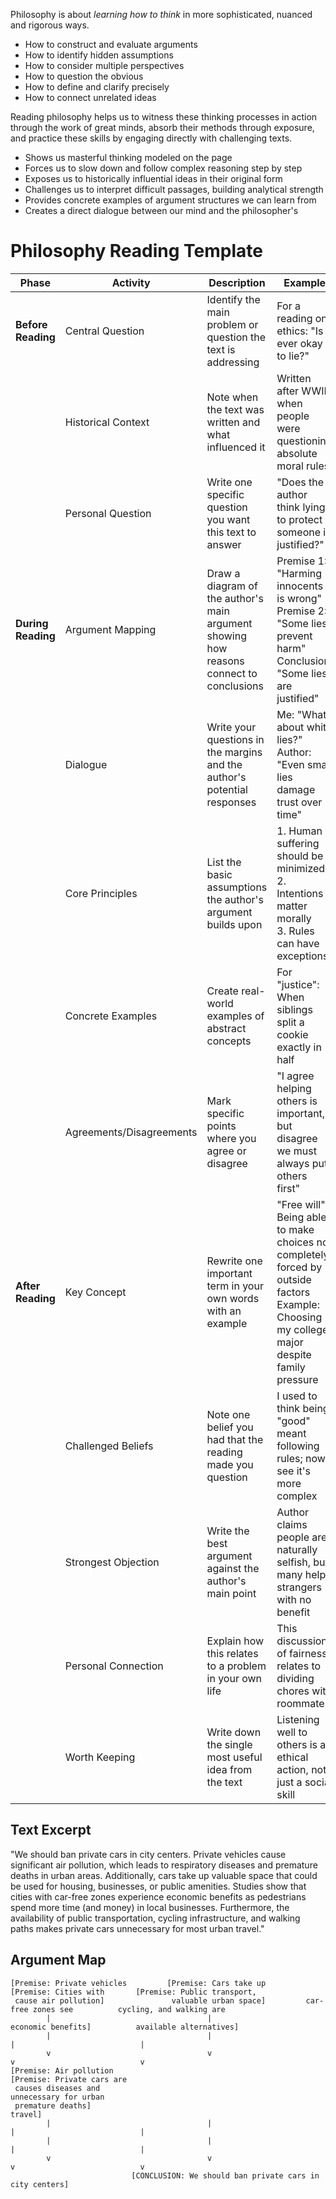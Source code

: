 Philosophy is about *learning how to think* in more sophisticated, nuanced and rigorous ways.
- How to construct and evaluate arguments
- How to identify hidden assumptions
- How to consider multiple perspectives
- How to question the obvious
- How to define and clarify precisely
- How to connect unrelated ideas

Reading philosophy helps us to witness these thinking processes in action through the work of great minds, absorb their methods through exposure, and practice these skills by engaging directly with challenging texts.

- Shows us masterful thinking modeled on the page
- Forces us to slow down and follow complex reasoning step by step
- Exposes us to historically influential ideas in their original form
- Challenges us to interpret difficult passages, building analytical strength
- Provides concrete examples of argument structures we can learn from
- Creates a direct dialogue between our mind and the philosopher's

# Philosophy Reading Template

| Phase              | Activity                 | Description                                                                             | Example                                                                                                                                        |
| ------------------ | ------------------------ | --------------------------------------------------------------------------------------- | ---------------------------------------------------------------------------------------------------------------------------------------------- |
| **Before Reading** | Central Question         | Identify the main problem or question the text is addressing                            | For a reading on ethics: "Is it ever okay to lie?"                                                                                             |
|                    | Historical Context       | Note when the text was written and what influenced it                                   | Written after WWII when people were questioning absolute moral rules                                                                           |
|                    | Personal Question        | Write one specific question you want this text to answer                                | "Does the author think lying to protect someone is justified?"                                                                                 |
| **During Reading** | Argument Mapping         | Draw a diagram of the author's main argument showing how reasons connect to conclusions | Premise 1: "Harming innocents is wrong"<br>Premise 2: "Some lies prevent harm"<br>Conclusion: "Some lies are justified"                        |
|                    | Dialogue                 | Write your questions in the margins and the author's potential responses                | Me: "What about white lies?"<br>Author: "Even small lies damage trust over time"                                                               |
|                    | Core Principles          | List the basic assumptions the author's argument builds upon                            | 1. Human suffering should be minimized<br>2. Intentions matter morally<br>3. Rules can have exceptions                                         |
|                    | Concrete Examples        | Create real-world examples of abstract concepts                                         | For "justice": When siblings split a cookie exactly in half                                                                                    |
|                    | Agreements/Disagreements | Mark specific points where you agree or disagree                                        | "I agree helping others is important, but disagree we must always put others first"                                                            |
| **After Reading**  | Key Concept              | Rewrite one important term in your own words with an example                            | "Free will": Being able to make choices not completely forced by outside factors<br>Example: Choosing my college major despite family pressure |
|                    | Challenged Beliefs       | Note one belief you had that the reading made you question                              | I used to think being "good" meant following rules; now I see it's more complex                                                                |
|                    | Strongest Objection      | Write the best argument against the author's main point                                 | Author claims people are naturally selfish, but many help strangers with no benefit                                                            |
|                    | Personal Connection      | Explain how this relates to a problem in your own life                                  | This discussion of fairness relates to dividing chores with roommates                                                                          |
|                    | Worth Keeping            | Write down the single most useful idea from the text                                    | Listening well to others is an ethical action, not just a social skill                                                                         |
## Text Excerpt

"We should ban private cars in city centers. Private vehicles cause significant air pollution, which leads to respiratory diseases and premature deaths in urban areas. Additionally, cars take up valuable space that could be used for housing, businesses, or public amenities. Studies show that cities with car-free zones experience economic benefits as pedestrians spend more time (and money) in local businesses. Furthermore, the availability of public transportation, cycling infrastructure, and walking paths makes private cars unnecessary for most urban travel."

## Argument Map

```
[Premise: Private vehicles         [Premise: Cars take up        [Premise: Cities with       [Premise: Public transport,
 cause air pollution]               valuable urban space]         car-free zones see          cycling, and walking are
        |                                   |                      economic benefits]          available alternatives]
        |                                   |                           |                            |
        v                                   v                           v                            v
[Premise: Air pollution                                                                       [Premise: Private cars are
 causes diseases and                                                                           unnecessary for urban
 premature deaths]                                                                             travel]
        |                                   |                           |                            |
        |                                   |                           |                            |
        v                                   v                           v                            v
                           [CONCLUSION: We should ban private cars in city centers]
```